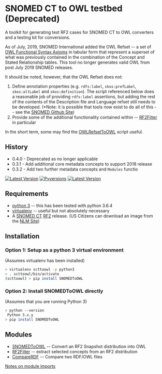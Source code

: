 # SNOMED CT to OWL testbed  (Deprecated)

A toolkit for generating test RF2 cases for SNOMED CT to OWL  converters and a testing kit for conversions.

As of July, 2019, SNOMED International added the OWL Refset -- a set of [OWL Functional Syntax Axioms](https://www.w3.org/TR/owl2-syntax/) in tabular form that represent a
superset of what was previously contained in the combination of the Concept and Stated Relationship tables.  This tool no longer generates valid OWL from post July 2019 
SNOMED releases.

It should be noted, however, that the OWL Refset does not:
1) Define annotation properties (e.g. `rdfs:label`, `skos:prefLabel`, `skos:altLabel` and `skos:definition`). The script referenced below
does a reasonable job of providing `rdfs:label` assertions, but adding the rest of the contents of the Description file and Language refset
still needs to be developed. (*Note: it is possible that tools now exist to do all of this -- see the [SNOMED Github Site](https://github.com/IHTSDO))
2) Provide some of the additional functionality contained within -- [RF2Filter](scripts/RF2Filter.md) in particular

In the short term, some may find the [OWLRefsetToOWL](scripts/OWLRefsetToOWL.sh) script useful.

## History
* 0.4.0 - Deprecated as no longer applicable
* 0.3.1 - Add additional core metadata concepts to support 2018 release
* 0.3.2 - Add two further metadata concepts and `Modules` functio

[![Latest Version](https://pypip.in/version/SNOMEDToOWL/badge.svg)](https://pypi.python.org/pypi/SNOMEDToOWL/)
[![Pyversions](https://pypip.in/py_versions/SNOMEDToOWL/badge.svg)](https://pypi.python.org/pypi/SNOMEDToOWL/)
[![Latest Version](https://pypip.in/license/SNOMEDToOWL/badge.svg)](https://pypi.python.org/pypi/SNOMEDToOWL/)


## Requirements
* [python 3](https://www.python.org/) -- this has been tested with python 3.6.4
* [virtualenv](https://pypi.python.org/pypi/virtualenv) -- useful but not absolutely necessary 
* A [SNOMED CT](http://www.ihtsdo.org/snomed-ct) [RF2](https://confluence.ihtsdotools.org/display/DOCRELFMT/2.2.+Release+Format+2+-+Introduction) release.  (US Citizens can download an image from the [NLM Site](https://www.nlm.nih.gov/healthit/snomedct/index.html))


## Installation
### Option 1: Setup as a python 3 virtual environment
(Assumes virtualenv has been installed)

```bash
> virtualenv scttoowl -p python3
> . scttoowl/bin/activate
(scttoowl) > pip install SNOMEDToOWL
```

### Option 2:  Install SNOMEDToOWL directly
(Assumes that you are running Python 3)

```bash
> python --version
 Python 3.x.y
> pip install SNOMEDToOWL
```

## Modules
* [SNOMEDToOWL](scripts/SNOMEDToOWL.md) -- Convert an RF2 Snapshot distribution into OWL
* [RF2Filter](scripts/RF2Filter.md) -- extract selected concepts from an RF2 distribution
* [CompareRDF](scripts/CompareRDF.md) -- Compare two RDF/OWL files

[Notes on module imports](Modules.md)